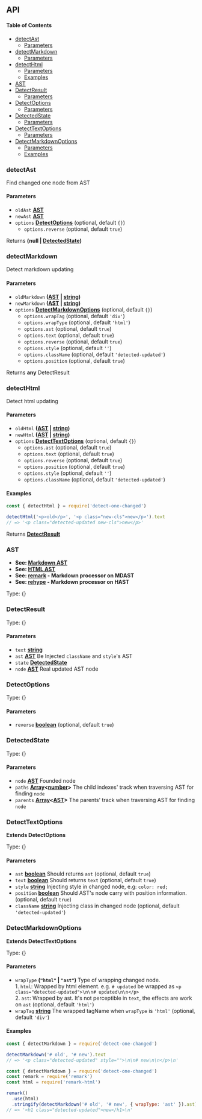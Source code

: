 ## API

<!-- Generated by documentation.js. Update this documentation by updating the source code. -->

#### Table of Contents

- [detectAst](#detectast)
  - [Parameters](#parameters)
- [detectMarkdown](#detectmarkdown)
  - [Parameters](#parameters-1)
- [detectHtml](#detecthtml)
  - [Parameters](#parameters-2)
  - [Examples](#examples)
- [AST](#ast)
- [DetectResult](#detectresult)
  - [Parameters](#parameters-3)
- [DetectOptions](#detectoptions)
  - [Parameters](#parameters-4)
- [DetectedState](#detectedstate)
  - [Parameters](#parameters-5)
- [DetectTextOptions](#detecttextoptions)
  - [Parameters](#parameters-6)
- [DetectMarkdownOptions](#detectmarkdownoptions)
  - [Parameters](#parameters-7)
  - [Examples](#examples-1)

### detectAst

Find changed one node from AST

#### Parameters

- `oldAst` **[AST](#ast)**
- `newAst` **[AST](#ast)**
- `options` **[DetectOptions](#detectoptions)** (optional, default `{}`)
  - `options.reverse` (optional, default `true`)

Returns **(null | [DetectedState](#detectedstate))**

### detectMarkdown

Detect markdown updating

#### Parameters

- `oldMarkdown` **([AST](#ast) \| [string](https://developer.mozilla.org/docs/Web/JavaScript/Reference/Global_Objects/String))**
- `newMarkdown` **([AST](#ast) \| [string](https://developer.mozilla.org/docs/Web/JavaScript/Reference/Global_Objects/String))**
- `options` **[DetectMarkdownOptions](#detectmarkdownoptions)** (optional, default `{}`)
  - `options.wrapTag` (optional, default `'div'`)
  - `options.wrapType` (optional, default `'html'`)
  - `options.ast` (optional, default `true`)
  - `options.text` (optional, default `true`)
  - `options.reverse` (optional, default `true`)
  - `options.style` (optional, default `''`)
  - `options.className` (optional, default `'detected-updated'`)
  - `options.position` (optional, default `true`)

Returns **any** DetectResult

### detectHtml

Detect html updating

#### Parameters

- `oldHtml` **([AST](#ast) \| [string](https://developer.mozilla.org/docs/Web/JavaScript/Reference/Global_Objects/String))**
- `newHtml` **([AST](#ast) \| [string](https://developer.mozilla.org/docs/Web/JavaScript/Reference/Global_Objects/String))**
- `options` **[DetectTextOptions](#detecttextoptions)** (optional, default `{}`)
  - `options.ast` (optional, default `true`)
  - `options.text` (optional, default `true`)
  - `options.reverse` (optional, default `true`)
  - `options.position` (optional, default `true`)
  - `options.style` (optional, default `''`)
  - `options.className` (optional, default `'detected-updated'`)

#### Examples

```javascript
const { detectHtml } = require('detect-one-changed')

detectHtml('<p>old</p>', '<p class="new-cls">new</p>').text
// => '<p class="detected-updated new-cls">new</p>'
```

Returns **[DetectResult](#detectresult)**

### AST

- **See: [Markdown AST](https://github.com/syntax-tree/mdast)**
- **See: [HTML AST](https://github.com/syntax-tree/hast)**
- **See: [remark](https://github.com/remarkjs/remark) - Markdown processor on MDAST**
- **See: [rehype](https://github.com/rehypejs/rehype) - Markdown processor on HAST**

Type: {}

### DetectResult

Type: {}

#### Parameters

- `text` **[string](https://developer.mozilla.org/docs/Web/JavaScript/Reference/Global_Objects/String)**
- `ast` **[AST](#ast)** Be Injected `className` and `style`'s AST
- `state` **[DetectedState](#detectedstate)**
- `node` **[AST](#ast)** Real updated AST node

### DetectOptions

Type: {}

#### Parameters

- `reverse` **[boolean](https://developer.mozilla.org/docs/Web/JavaScript/Reference/Global_Objects/Boolean)** (optional, default `true`)

### DetectedState

Type: {}

#### Parameters

- `node` **[AST](#ast)** Founded node
- `paths` **[Array](https://developer.mozilla.org/docs/Web/JavaScript/Reference/Global_Objects/Array)&lt;[number](https://developer.mozilla.org/docs/Web/JavaScript/Reference/Global_Objects/Number)>** The child indexes' track when traversing AST for finding `node`
- `parents` **[Array](https://developer.mozilla.org/docs/Web/JavaScript/Reference/Global_Objects/Array)&lt;[AST](#ast)>** The parents' track when traversing AST for finding `node`

### DetectTextOptions

**Extends DetectOptions**

Type: {}

#### Parameters

- `ast` **[boolean](https://developer.mozilla.org/docs/Web/JavaScript/Reference/Global_Objects/Boolean)** Should returns `ast` (optional, default `true`)
- `text` **[boolean](https://developer.mozilla.org/docs/Web/JavaScript/Reference/Global_Objects/Boolean)** Should returns `text` (optional, default `true`)
- `style` **[string](https://developer.mozilla.org/docs/Web/JavaScript/Reference/Global_Objects/String)** Injecting style in changed node, e.g: `color: red;`
- `position` **[boolean](https://developer.mozilla.org/docs/Web/JavaScript/Reference/Global_Objects/Boolean)** Should AST's node carry with position information. (optional, default `true`)
- `className` **[string](https://developer.mozilla.org/docs/Web/JavaScript/Reference/Global_Objects/String)** Injecting class in changed node (optional, default `'detected-updated'`)

### DetectMarkdownOptions

**Extends DetectTextOptions**

Type: {}

#### Parameters

- `wrapType` **(`"html"` \| `"ast"`)** Type of wrapping changed node. <br/>
  1\. `html`: Wrapped by html element. e.g. `# updated` be wrapped as `<p class="detected-updated">\n\n# updated\n\n</p>` <br/>
  2\. `ast`: Wrapped by ast. It's not perceptible in `text`, the effects are work on `ast` (optional, default `'html'`)
- `wrapTag` **[string](https://developer.mozilla.org/docs/Web/JavaScript/Reference/Global_Objects/String)** The wrapped tagName when `wrapType` is `'html'` (optional, default `'div'`)

#### Examples

```javascript
const { detectMarkdown } = require('detect-one-changed')

detectMarkdown('# old', '# new').text
// => '<p class="detected-updated" style="">\n\n# new\n\n</p>\n'
```

```javascript
const { detectMarkdown } = require('detect-one-changed')
const remark = require('remark')
const html = require('remark-html')

remark()
  .use(html)
  .stringify(detectMarkdown('# old', '# new', { wrapType: 'ast' }).ast)
// => '<h1 class="detected-updated">new</h1>\n'
```
